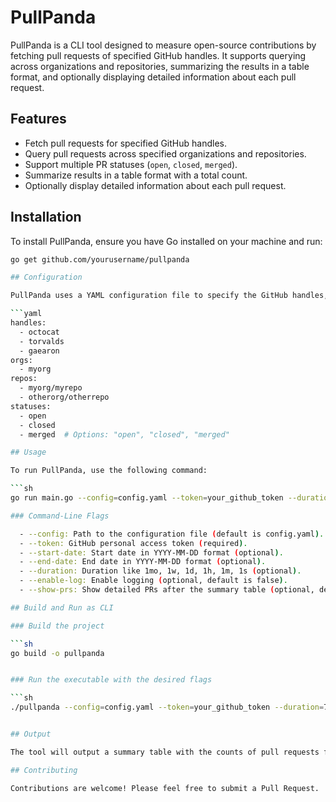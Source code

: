 # PullPanda

PullPanda is a CLI tool designed to measure open-source contributions by fetching pull requests of specified GitHub handles. It supports querying across organizations and repositories, summarizing the results in a table format, and optionally displaying detailed information about each pull request.

## Features

- Fetch pull requests for specified GitHub handles.
- Query pull requests across specified organizations and repositories.
- Support multiple PR statuses (`open`, `closed`, `merged`).
- Summarize results in a table format with a total count.
- Optionally display detailed information about each pull request.

## Installation

To install PullPanda, ensure you have Go installed on your machine and run:

```sh
go get github.com/yourusername/pullpanda

## Configuration

PullPanda uses a YAML configuration file to specify the GitHub handles, organizations, repositories, and PR statuses to query. Below is a sample config.yaml file

```yaml
handles:
  - octocat
  - torvalds
  - gaearon
orgs:
  - myorg
repos:
  - myorg/myrepo
  - otherorg/otherrepo
statuses:
  - open
  - closed
  - merged  # Options: "open", "closed", "merged"

## Usage

To run PullPanda, use the following command:

```sh
go run main.go --config=config.yaml --token=your_github_token --duration=7d --enable-log=true --show-prs=true

### Command-Line Flags

  - --config: Path to the configuration file (default is config.yaml).
  - --token: GitHub personal access token (required).
  - --start-date: Start date in YYYY-MM-DD format (optional).
  - --end-date: End date in YYYY-MM-DD format (optional).
  - --duration: Duration like 1mo, 1w, 1d, 1h, 1m, 1s (optional).
  - --enable-log: Enable logging (optional, default is false).
  - --show-prs: Show detailed PRs after the summary table (optional, default is false).

## Build and Run as CLI

### Build the project

```sh
go build -o pullpanda


### Run the executable with the desired flags

```sh
./pullpanda --config=config.yaml --token=your_github_token --duration=7d --enable-log=true --show-prs=true


## Output

The tool will output a summary table with the counts of pull requests for each handle and status, along with a total count. If the --show-prs flag is enabled, it will also display detailed information about each pull request.

## Contributing

Contributions are welcome! Please feel free to submit a Pull Request.
